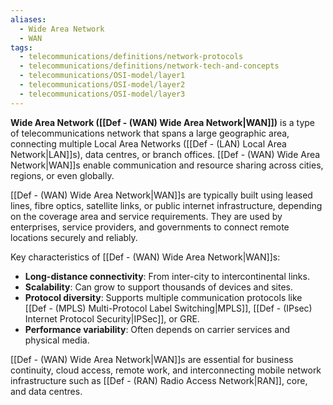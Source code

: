 ```yaml
---
aliases:
  - Wide Area Network
  - WAN
tags:
  - telecommunications/definitions/network-protocols
  - telecommunications/definitions/network-tech-and-concepts
  - telecommunications/OSI-model/layer1
  - telecommunications/OSI-model/layer2
  - telecommunications/OSI-model/layer3
---
```


**Wide Area Network ([[Def - (WAN) Wide Area Network|WAN]])** is a type of telecommunications network that spans a large geographic area, connecting multiple Local Area Networks ([[Def - (LAN) Local Area Network|LAN]]s), data centres, or branch offices. [[Def - (WAN) Wide Area Network|WAN]]s enable communication and resource sharing across cities, regions, or even globally.

[[Def - (WAN) Wide Area Network|WAN]]s are typically built using leased lines, fibre optics, satellite links, or public internet infrastructure, depending on the coverage area and service requirements. They are used by enterprises, service providers, and governments to connect remote locations securely and reliably.

Key characteristics of [[Def - (WAN) Wide Area Network|WAN]]s:
- **Long-distance connectivity**: From inter-city to intercontinental links.
- **Scalability**: Can grow to support thousands of devices and sites.
- **Protocol diversity**: Supports multiple communication protocols like [[Def - (MPLS) Multi-Protocol Label Switching|MPLS]], [[Def - (IPsec) Internet Protocol Security|IPSec]], or GRE.
- **Performance variability**: Often depends on carrier services and physical media.

[[Def - (WAN) Wide Area Network|WAN]]s are essential for business continuity, cloud access, remote work, and interconnecting mobile network infrastructure such as [[Def - (RAN) Radio Access Network|RAN]], core, and data centres.
